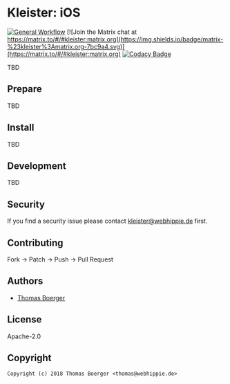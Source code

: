 # Kleister: iOS

[![General Workflow](https://github.com/kleister/kleister-ios/actions/workflows/general.yml/badge.svg)](https://github.com/kleister/kleister-ios/actions/workflows/general.yml) [![Join the Matrix chat at https://matrix.to/#/#kleister:matrix.org](https://img.shields.io/badge/matrix-%23kleister%3Amatrix.org-7bc9a4.svg)](https://matrix.to/#/#kleister:matrix.org) [![Codacy Badge](https://app.codacy.com/project/badge/Grade/fcbf5fcc2f834417a222b6cb2f02093e)](https://www.codacy.com/gh/kleister/kleister-ios/dashboard?utm_source=github.com&amp;utm_medium=referral&amp;utm_content=kleister/kleister-ios&amp;utm_campaign=Badge_Grade)

TBD

## Prepare

TBD

## Install

TBD

## Development

TBD

## Security

If you find a security issue please contact
[kleister@webhippie.de](mailto:kleister@webhippie.de) first.

## Contributing

Fork -> Patch -> Push -> Pull Request

## Authors

-   [Thomas Boerger](https://github.com/tboerger)

## License

Apache-2.0

## Copyright

```console
Copyright (c) 2018 Thomas Boerger <thomas@webhippie.de>
```
